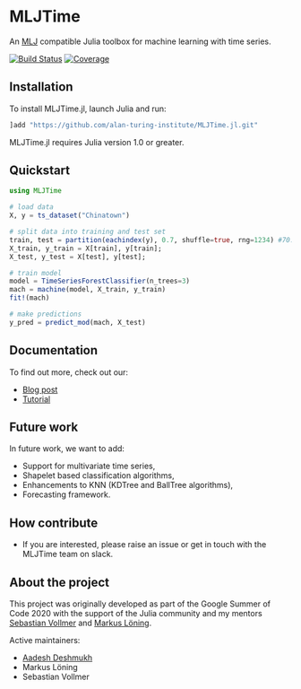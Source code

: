 # MLJTime
An [MLJ](https://github.com/alan-turing-institute/MLJ.jl) compatible Julia toolbox for machine learning with
time series.

[![Build Status](https://travis-ci.com/alan-turing-institute/MLJTime.jl.svg?branch=master)](https://travis-ci.com/alan-turing-institute/MLJTime.jl)
[![Coverage](http://codecov.io/github/alan-turing-institute/MLJTime.jl/coverage.svg?branch=master)](http://codecov.io/github/alan-turing-institute/MLJTime.jl?branch=master)


## Installation
To install MLJTime.jl, launch Julia and run:
```julia
]add "https://github.com/alan-turing-institute/MLJTime.jl.git"
```
MLJTime.jl requires Julia version 1.0 or greater.

## Quickstart 
```julia
using MLJTime

# load data
X, y = ts_dataset("Chinatown")

# split data into training and test set
train, test = partition(eachindex(y), 0.7, shuffle=true, rng=1234) #70:30 split
X_train, y_train = X[train], y[train];
X_test, y_test = X[test], y[test];

# train model
model = TimeSeriesForestClassifier(n_trees=3)
mach = machine(model, X_train, y_train)
fit!(mach)

# make predictions
y_pred = predict_mod(mach, X_test)
```

## Documentation
To find out more, check out our:

* [Blog post](https://nextjournal.com/aa25desh)
* [Tutorial](https://github.com/aa25desh/MLJTimeTutorials.jl)

## Future work
In future work, we want to add:

* Support for multivariate time series,
* Shapelet based classification algorithms,
* Enhancements to KNN (KDTree and BallTree algorithms),
* Forecasting framework.

## How contribute
* If you are interested, please raise an issue or get in touch with the MLJTime team on slack. 

## About the project
This project was originally developed as part of the Google Summer of Code 2020 with the support of the Julia community and my mentors [Sebastian Vollmer](https://warwick.ac.uk/fac/sci/maths/people/staff/vollmer/) and [Markus Löning](https://github.com/mloning).

Active maintainers: 
* [Aadesh Deshmukh](https://github.com/aa25desh)
* Markus Löning
* Sebastian Vollmer

